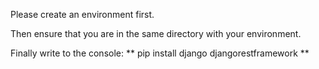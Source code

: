 Please create an environment first.

Then ensure that you are in the same directory with your environment.

Finally write to the console: ** pip install django djangorestframework **
